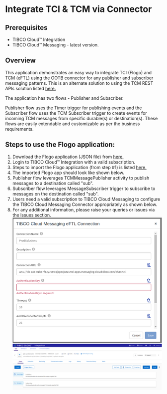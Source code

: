 # Integrate TCI & TCM via Connector

## Prerequisites
- TIBCO Cloud™ Integration
- TIBCO Cloud™ Messaging - latest version. 

## Overview
This application demonstrates an easy way to integrate TCI (Flogo) and TCM (eFTL) using the OOTB connector for any publisher and subscriber messaging patterns. This is an alternate solution to using the TCM REST APIs solution listed [here.](https://github.com/TIBCOSoftware/tci-flogo/blob/master/samples/app-dev/TCM/TCM_Pub_Sub_UsingReSTAPI/Readme.md)

The application has two flows - Publisher and Subscriber. 

Publisher flow uses the Timer trigger for publishing events and the Subscriber flow uses the TCM Subscriber trigger to create events for incoming TCM messages from specific durable(s) or destination(s). These flows are easily extendable and customizable as per the business requirements. 

## Steps to use the Flogo application: 
1. Download the Flogo application (JSON file) from [here.](https://github.com/TIBCOSoftware/tci-flogo/blob/master/samples/app-dev/TCM/TCM_Pub_Sub_UsingConnector/TCM_PubSub_UsingConnector.json)
2. Login to TIBCO Cloud™ Integration with a valid subscription.
3. Steps to import the Flogo application (from step #1) is listed [here.](https://github.com/TIBCOSoftware/tci-flogo/blob/master/samples/app-dev/readme.md)
4. The imported Flogo app should look like shown below. 
5. Publisher flow leverages TCMMessagePublisher activity to publish messages to a destination called "sub".
6. Subscriber flow leverages MessageSubscriber trigger to subscribe to messages on the destination called "sub".
7. Users need a valid subscription to TIBCO Cloud Messaging to configure the TIBCO Cloud Messaging Connector appropriately as shown below. 
8. For any additional information, please raise your queries or issues via the Issues section.
![Import your sample](../../../app-dev/import-screenshots/TCM/Pub-Sub-Connector.png)
![Import your sample](../../../app-dev/import-screenshots/TCM/Pub-Sub-Connection.png) 


